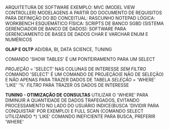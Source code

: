 ARQUITETURA DE SOFTWARE
    EXEMPLO: MVC (MODEL VIEW CONTROLLER)
MODELAGENS A PARTIR DO DOCUMENTO DE REQUISITOS PARA DEFINIÇÃO DO BD
    CONCEITUAL: RASCUNHO NOTEPAD
    LÓGICA: WORKBENCH ESQUEMÁTICO
    FÍSICA: SCRIPTS DE BANCO
SGBD (SISTEMA GERENCIADOR DE BANCO DE DADOS): SOFTWARE PARA GERENCIAMENTO DE BASES DE DADOS
CHAR E VARCHAR
ENUM E NUMÉRICOS

**OLAP E OLTP**
AD/DBA, BI, DATA SCIENCE, TUNING

COMANDO 'SHOW TABLES' É UM PONTEIRAMENTO PARA UM SELECT

*PROJEÇÃO* = 'SELECT' NAS COLUNAS DE INTERESSE *SEM FILTRO*
    COMANDO 'SELECT' É UM COMANDO DE PROJEÇÃO(E NÃO DE SELEÇÃO) E NÃO APENAS PARA TRAZER DADOS DE TABELA
*SELEÇÃO* = 'WHERE' 'LIKE' '%' *FILTRO* PARA TRAZER OS DADOS DE INTERESSE

**TUNING - OTIMIZAÇÃO DE CONSULTAS**
UTILIZAR O 'WHERE' PARA DIMINUIR A QUANTIDADE DE DADOS TRAFEGADOS, EVITANDO PROCESSAMENTO NO LADO DO USUÁRIO
INDICE(BUSCA 'DIVIDIR PARA CONQUISTAR' POR EXEMPLO) E FULL SCAN (COMANDO SELECT UTILIZANDO *)
'LIKE' COMANDO INEFICIENTE PARA BUSCA, PREFERIR 'WHERE'